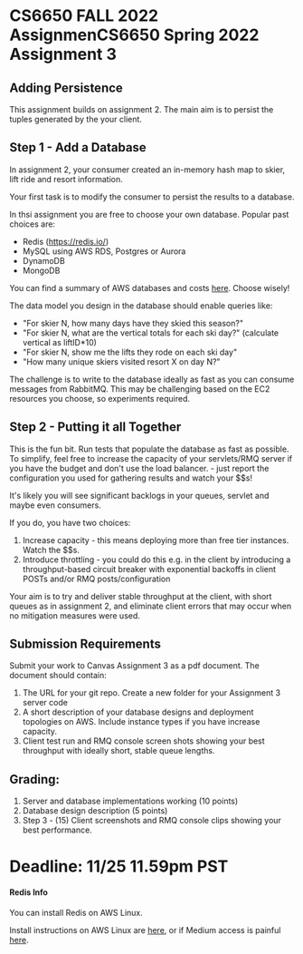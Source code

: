 # CS6650 FALL 2022  AssignmenCS6650 Spring 2022  Assignment 3

## Adding Persistence

This assignment builds on assignment 2. The main aim is to persist the tuples generated by the your client.

## Step 1 - Add a  Database

In assignment 2, your consumer created an in-memory hash map to skier, lift ride and resort information. 

Your first task is to modify the consumer to persist the results to a database. 

In thsi assignment you are free to choose your own database. Popular past choices are:

- Redis (https://redis.io/) 
- MySQL using AWS RDS, Postgres or Aurora
- DynamoDB
- MongoDB 

You can find a summary of AWS databases and costs [here](https://aws.amazon.com/free/database/). Choose wisely!

The data model you design in the database should enable queries like:

* "For skier N, how many days have they skied this season?"
* "For skier N, what are the vertical totals for each ski day?" (calculate vertical as liftID*10)
* "For skier N, show me the lifts they rode on each ski day"
* "How many unique skiers visited resort X on day N?"

The challenge is to write to the database ideally as fast as you can consume messages from RabbitMQ. This may be challenging based on the EC2 resources you choose, so experiments required. 

## Step 2 - Putting it all Together

This is the fun bit. Run tests that populate the database as fast as possible. To simplify, feel free to increase the capacity of your servlets/RMQ server if you have the budget and don't use the load balancer. - just report the configuration you used for gathering results and watch your $$s!

It's likely you will see significant backlogs in your queues, servlet and maybe even consumers. 

If you do, you have two choices:

1. Increase capacity - this means deploying more than free tier instances. Watch the $$s. 
2. Introduce throttling - you could do this e.g. in the client by introducing a throughput-based circuit breaker with exponential backoffs in client POSTs and/or RMQ posts/configuration

Your aim is to try and deliver stable throughput at the client, with short queues as in assignment 2, and eliminate client errors that may occur when no mitigation measures were used.

## Submission Requirements

Submit your work to Canvas Assignment 3 as a pdf document. The document should contain:

1. The URL for your git repo. Create a new folder for your Assignment 3 server code
1. A short description of your database designs and deployment topologies on AWS. Include instance types if you have increase capacity.
1. Client test run and RMQ console screen shots showing your best throughput with ideally short, stable queue lengths. 

## Grading:

1. Server and database implementations working (10 points)
1. Database design description (5 points) 
1. Step 3 - (15) Client screenshots and RMQ console clips showing your best performance.

# Deadline: 11/25 11.59pm PST 

#### Redis Info

You can install Redis on AWS Linux.

Install instructions on AWS Linux are [here](https://shawn-shi.medium.com/how-to-install-redis-on-ec2-server-for-fast-in-memory-database-f30c3ef8c35e),  or if Medium access is painful [here](https://www.phaedrasolutions.com/blog/setup-redis-on-aws).





